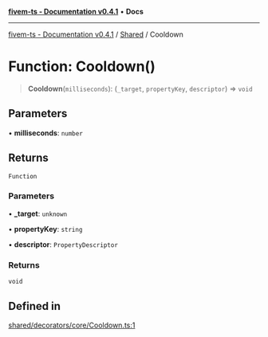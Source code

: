 [**fivem-ts - Documentation v0.4.1**](../../../README.md) • **Docs**

***

[fivem-ts - Documentation v0.4.1](../../../README.md) / [Shared](../README.md) / Cooldown

# Function: Cooldown()

> **Cooldown**(`milliseconds`): (`_target`, `propertyKey`, `descriptor`) => `void`

## Parameters

• **milliseconds**: `number`

## Returns

`Function`

### Parameters

• **\_target**: `unknown`

• **propertyKey**: `string`

• **descriptor**: `PropertyDescriptor`

### Returns

`void`

## Defined in

[shared/decorators/core/Cooldown.ts:1](https://github.com/Purpose-Dev/fivem-ts/blob/main/src/shared/decorators/core/Cooldown.ts#L1)

